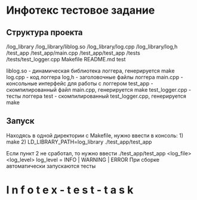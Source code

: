 <h1>Инфотекс тестовое задание</h1>

<h2>Структура проекта</h2>


/log_library
    /log_library/liblog.so
    /log_library/log.cpp
    /log_library/log,h
/test_app
    /test_app/main.cpp
    /test_app/test_app
/tests
    /tests/test_logger.cpp
Makefile
README.md
test

liblog.so - динамическая библиотека логгера, генерируется make
log.cpp - код логгера
log,h - заголовочные файлы логгера
main.cpp - консольные интерфейс для работы с логгером
test_app - скомпилированный файл main.cpp, генерируется make
test_logger.cpp - тесты логгера
test - скомпилированный test_logger.cpp, генерируется make
    
    
    
<h2>Запуск</h2> 
Находясь в одной директории с Makefile, нужно ввести в консоль:
1) make
2) LD_LIBRARY_PATH=log_library ./test_app/test_app <log_file> <log_level>

Если пункт 2 не сработал, то нужно ввести ./test_app/test_app <log_file> <log_level>
log_level = INFO | WARNING | ERROR 
При сборке автоматически запускаются тесты



#   I n f o t e x - t e s t - t a s k 
 
 
